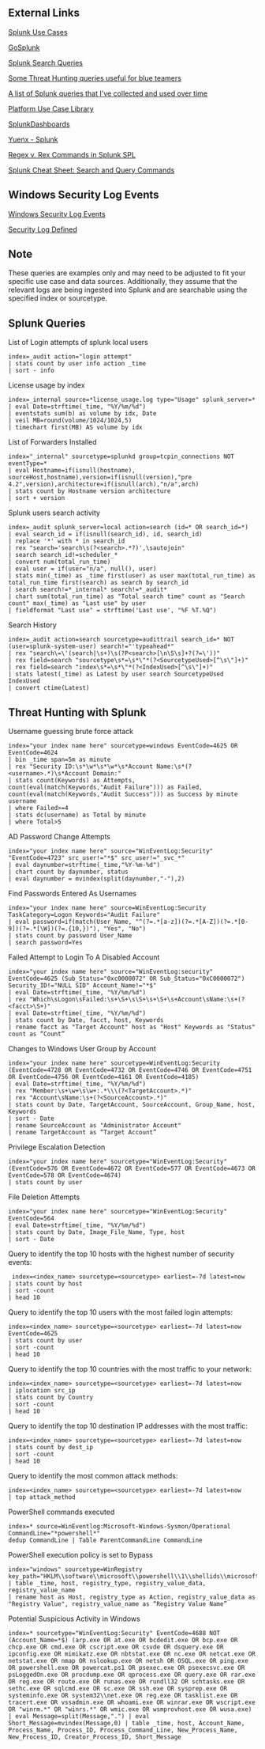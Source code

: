 ## External Links
[Splunk Use Cases](https://0xcybery.github.io/blog/Splunk+Use+Cases)

[GoSplunk](https://gosplunk.com/)

[Splunk Search Queries](https://github.com/secnnet/Splunk-Search-Queries)

[Some Threat Hunting queries useful for blue teamers](https://github.com/BankSecurity/Threat_Hunting)

[A list of Splunk queries that I've collected and used over time](https://github.com/shauntdergrigorian/splunkqueries)

[Platform Use Case Library](https://lantern.splunk.com/Splunk_Platform/Use_Cases)

[SplunkDashboards](https://github.com/Truvis/SplunkDashboards)

[Yuenx - Splunk](https://www.yuenx.com/?s=splunk)

[Regex v. Rex Commands in Splunk SPL](https://www.tekstream.com/blog/regex-v-rex-commands-in-splunk-spl/)

[Splunk Cheat Sheet: Search and Query Commands](https://www.stationx.net/splunk-cheat-sheet/)

## Windows Security Log Events

[Windows Security Log Events](https://www.ultimatewindowssecurity.com/securitylog/encyclopedia/default.aspx)

[Security Log Defined](https://system32.eventsentry.com/)

## Note
These queries are examples only and may need to be adjusted to 
fit your specific use case and data sources. Additionally, they assume that the relevant logs are being ingested into Splunk and are searchable using the specified index or sourcetype.

## Splunk Queries
List of Login attempts of splunk local users
```
index=_audit action="login attempt"
| stats count by user info action _time
| sort - info
```
License usage by index
```
index=_internal source=*license_usage.log type="Usage" splunk_server=* 
| eval Date=strftime(_time, "%Y/%m/%d") 
| eventstats sum(b) as volume by idx, Date 
| veil MB=round(volume/1024/1024,5) 
| timechart first(MB) AS volume by idx
```
List of Forwarders Installed
```
index="_internal" sourcetype=splunkd group=tcpin_connections NOT eventType=* 
| eval Hostname=if(isnull(hostname), sourceHost,hostname),version=if(isnull(version),"pre 4.2",version),architecture=if(isnull(arch),"n/a",arch) 
| stats count by Hostname version architecture 
| sort + version
```
Splunk users search activity
```
index=_audit splunk_server=local action=search (id=* OR search_id=*) 
| eval search_id = if(isnull(search_id), id, search_id) 
| replace '*' with * in search_id 
| rex "search='search\s(?<search>.*?)',\sautojoin" 
| search search_id!=scheduler_* 
| convert num(total_run_time) 
| eval user = if(user="n/a", null(), user) 
| stats min(_time) as _time first(user) as user max(total_run_time) as total_run_time first(search) as search by search_id 
| search search!=*_internal* search!=*_audit* 
| chart sum(total_run_time) as "Total search time" count as "Search count" max(_time) as "Last use" by user 
| fieldformat "Last use" = strftime('Last use', "%F %T.%Q")
```
Search History
```
index=_audit action=search sourcetype=audittrail search_id=* NOT (user=splunk-system-user) search!="'typeahead*"
| rex "search\=\'(search|\s+)\s(?P<search>[\n\S\s]+?(?=\'))"
| rex field=search "sourcetype\s*=\s*\"*(?<SourcetypeUsed>[^\s\"]+)" 
| rex field=search "index\s*=\s*\"*(?<IndexUsed>[^\s\"]+)"
| stats latest(_time) as Latest by user search SourcetypeUsed IndexUsed
| convert ctime(Latest)
```
## Threat Hunting with Splunk
Username guessing brute force attack
```
index="your index name here" sourcetype=windows EventCode=4625 OR EventCode=4624 
| bin _time span=5m as minute 
| rex "Security ID:\s*\w*\s*\w*\s*Account Name:\s*(?<username>.*)\s*Account Domain:" 
| stats count(Keywords) as Attempts,
count(eval(match(Keywords,"Audit Failure"))) as Failed,
count(eval(match(Keywords,"Audit Success"))) as Success by minute username
| where Failed>=4
| stats dc(username) as Total by minute 
| where Total>5
```
AD Password Change Attempts
```
index="your index name here" source="WinEventLog:Security" "EventCode=4723" src_user!="*$" src_user!="_svc_*" 
| eval daynumber=strftime(_time,"%Y-%m-%d") 
| chart count by daynumber, status 
| eval daynumber = mvindex(split(daynumber,"-"),2)
```
Find Passwords Entered As Usernames
```
index="your index name here" source=WinEventLog:Security TaskCategory=Logon Keywords="Audit Failure" 
| eval password=if(match(User_Name, "^(?=.*[a-z])(?=.*[A-Z])(?=.*[0-9])(?=.*[\W])(?=.{10,})"), "Yes", "No") 
| stats count by password User_Name 
| search password=Yes
```
Failed Attempt to Login To A Disabled Account
```
index="your index name here" source="WinEventLog:security" EventCode=4625 (Sub_Status="0xc0000072" OR Sub_Status="0xC0000072") Security_ID!="NULL SID" Account_Name!="*$" 
| eval Date=strftime(_time, "%Y/%m/%d")
| rex "Which\sLogon\sFailed:\s+\S+\s\S+\s+\S+\s+Account\sName:\s+(?<facct>\S+)" 
| eval Date=strftime(_time, "%Y/%m/%d") 
| stats count by Date, facct, host, Keywords 
| rename facct as "Target Account" host as "Host" Keywords as "Status" count as “Count”
```
Changes to Windows User Group by Account
```
index="your index name here" sourcetype=WinEventLog:Security (EventCode=4728 OR EventCode=4732 OR EventCode=4746 OR EventCode=4751 OR EventCode=4756 OR EventCode=4161 OR EventCode=4185) 
| eval Date=strftime(_time, "%Y/%m/%d") 
| rex "Member:\s+\w+\s\w+:.*\\\(?<TargetAccount>.*)" 
| rex "Account\sName:\s+(?<SourceAccount>.*)" 
| stats count by Date, TargetAccount, SourceAccount, Group_Name, host, Keywords 
| sort - Date 
| rename SourceAccount as "Administrator Account" 
| rename TargetAccount as “Target Account”
```
Privilege Escalation Detection
```
index="your index name here" sourcetype="WinEventLog:Security" (EventCode=576 OR EventCode=4672 OR EventCode=577 OR EventCode=4673 OR EventCode=578 OR EventCode=4674) 
| stats count by user
```
File Deletion Attempts
```
index="your index name here" sourcetype="WinEventLog:Security" EventCode=564 
| eval Date=strftime(_time, "%Y/%m/%d") 
| stats count by Date, Image_File_Name, Type, host 
| sort - Date
```
Query to identify the top 10 hosts with the highest number of security events:
```
 index=<index_name> sourcetype=<sourcetype> earliest=-7d latest=now
| stats count by host
| sort -count
| head 10
```
Query to identify the top 10 users with the most failed login attempts:
```
index=<index_name> sourcetype=<sourcetype> earliest=-7d latest=now EventCode=4625
| stats count by user
| sort -count
| head 10
```
Query to identify the top 10 countries with the most traffic to your network:
```
index=<index_name> sourcetype=<sourcetype> earliest=-7d latest=now
| iplocation src_ip
| stats count by Country
| sort -count
| head 10
```
Query to identify the top 10 destination IP addresses with the most traffic:
```
index=<index_name> sourcetype=<sourcetype> earliest=-7d latest=now
| stats count by dest_ip
| sort -count
| head 10
```
Query to identify the most common attack methods:
```
index=<index_name> sourcetype=<sourcetype> earliest=-7d latest=now
| top attack_method
```
PowerShell commands executed
```
index=* source=WinEventlog:Microsoft-Windows-Sysmon/Operational CommandLine="*powershell*"
dedup CommandLine | Table ParentCommandLine CommandLine
```
PowerShell execution policy is set to Bypass
```
index="windows" sourcetype=WinRegistry key_path="HKLM\\software\\microsoft\\powershell\\1\\shellids\\microsoft.powershell\\executionpolicy"
| table _time, host, registry_type, registry_value_data, registry_value_name
| rename host as Host, registry_type as Action, registry_value_data as "Registry Value", registry_value_name as “Registry Value Name” 
```
Potential Suspicious Activity in Windows
```
index=* sourcetype="WinEventLog:Security" EventCode=4688 NOT (Account_Name=*$) (arp.exe OR at.exe OR bcdedit.exe OR bcp.exe OR chcp.exe OR cmd.exe OR cscript.exe OR csvde OR dsquery.exe OR ipconfig.exe OR mimikatz.exe OR nbtstat.exe OR nc.exe OR netcat.exe OR netstat.exe OR nmap OR nslookup.exe OR netsh OR OSQL.exe OR ping.exe OR powershell.exe OR powercat.ps1 OR psexec.exe OR psexecsvc.exe OR psLoggedOn.exe OR procdump.exe OR qprocess.exe OR query.exe OR rar.exe OR reg.exe OR route.exe OR runas.exe OR rundll32 OR schtasks.exe OR sethc.exe OR sqlcmd.exe OR sc.exe OR ssh.exe OR sysprep.exe OR systeminfo.exe OR system32\\net.exe OR reg.exe OR tasklist.exe OR tracert.exe OR vssadmin.exe OR whoami.exe OR winrar.exe OR wscript.exe OR "winrm.*" OR "winrs.*" OR wmic.exe OR wsmprovhost.exe OR wusa.exe) | eval Message=split(Message,".") | eval Short_Message=mvindex(Message,0) | table _time, host, Account_Name, Process_Name, Process_ID, Process_Command_Line, New_Process_Name, New_Process_ID, Creator_Process_ID, Short_Message
```

